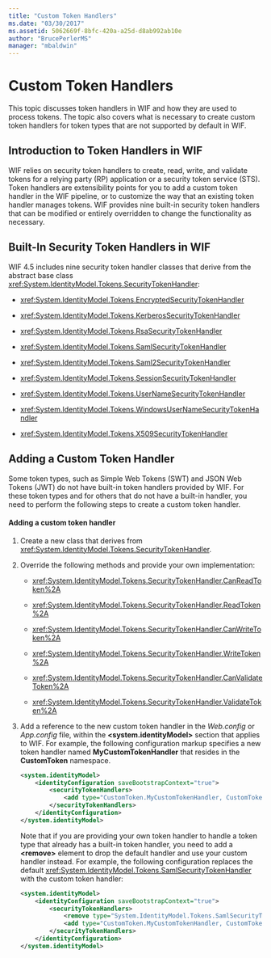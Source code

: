 ```yaml
---
title: "Custom Token Handlers"
ms.date: "03/30/2017"
ms.assetid: 5062669f-8bfc-420a-a25d-d8ab992ab10e
author: "BrucePerlerMS"
manager: "mbaldwin"
---
```

# Custom Token Handlers
This topic discusses token handlers in WIF and how they are used to process tokens. The topic also covers what is necessary to create custom token handlers for token types that are not supported by default in WIF.  
  
## Introduction to Token Handlers in WIF  
 WIF relies on security token handlers to create, read, write, and validate tokens for a relying party (RP) application or a security token service (STS). Token handlers are extensibility points for you to add a custom token handler in the WIF pipeline, or to customize the way that an existing token handler manages tokens. WIF provides nine built-in security token handlers that can be modified or entirely overridden to change the functionality as necessary.  
  
## Built-In Security Token Handlers in WIF  
 WIF 4.5 includes nine security token handler classes that derive from the abstract base class <xref:System.IdentityModel.Tokens.SecurityTokenHandler>:  
  
- <xref:System.IdentityModel.Tokens.EncryptedSecurityTokenHandler>  
  
- <xref:System.IdentityModel.Tokens.KerberosSecurityTokenHandler>  
  
- <xref:System.IdentityModel.Tokens.RsaSecurityTokenHandler>  
  
- <xref:System.IdentityModel.Tokens.SamlSecurityTokenHandler>  
  
- <xref:System.IdentityModel.Tokens.Saml2SecurityTokenHandler>  
  
- <xref:System.IdentityModel.Tokens.SessionSecurityTokenHandler>  
  
- <xref:System.IdentityModel.Tokens.UserNameSecurityTokenHandler>  
  
- <xref:System.IdentityModel.Tokens.WindowsUserNameSecurityTokenHandler>  
  
- <xref:System.IdentityModel.Tokens.X509SecurityTokenHandler>  
  
## Adding a Custom Token Handler  
 Some token types, such as Simple Web Tokens (SWT) and JSON Web Tokens (JWT) do not have built-in token handlers provided by WIF. For these token types and for others that do not have a built-in handler, you need to perform the following steps to create a custom token handler.  
  
#### Adding a custom token handler  
  
1. Create a new class that derives from <xref:System.IdentityModel.Tokens.SecurityTokenHandler>.  
  
2. Override the following methods and provide your own implementation:  
  
   - <xref:System.IdentityModel.Tokens.SecurityTokenHandler.CanReadToken%2A>  
  
   - <xref:System.IdentityModel.Tokens.SecurityTokenHandler.ReadToken%2A>  
  
   - <xref:System.IdentityModel.Tokens.SecurityTokenHandler.CanWriteToken%2A>  
  
   - <xref:System.IdentityModel.Tokens.SecurityTokenHandler.WriteToken%2A>  
  
   - <xref:System.IdentityModel.Tokens.SecurityTokenHandler.CanValidateToken%2A>  
  
   - <xref:System.IdentityModel.Tokens.SecurityTokenHandler.ValidateToken%2A>  
  
3. Add a reference to the new custom token handler in the *Web.config* or *App.config* file, within the **\<system.identityModel>** section that applies to WIF. For example, the following configuration markup specifies a new token handler named **MyCustomTokenHandler** that resides in the **CustomToken** namespace.  
  
   ```xml  
   <system.identityModel>  
       <identityConfiguration saveBootstrapContext="true">  
           <securityTokenHandlers>  
               <add type="CustomToken.MyCustomTokenHandler, CustomToken" />  
           </securityTokenHandlers>  
       </identityConfiguration>  
   </system.identityModel>  
   ```  
  
    Note that if you are providing your own token handler to handle a token type that already has a built-in token handler, you need to add a **\<remove>** element to drop the default handler and use your custom handler instead. For example, the following configuration replaces the default <xref:System.IdentityModel.Tokens.SamlSecurityTokenHandler> with the custom token handler:  
  
   ```xml  
   <system.identityModel>  
       <identityConfiguration saveBootstrapContext="true">  
           <securityTokenHandlers>  
               <remove type="System.IdentityModel.Tokens.SamlSecurityTokenHandler, System.IdentityModel, Version=4.0.0.0, Culture=neutral, PublicKeyToken=abcdefg123456789">  
               <add type="CustomToken.MyCustomTokenHandler, CustomToken" />  
           </securityTokenHandlers>  
       </identityConfiguration>  
   </system.identityModel>  
   ```
